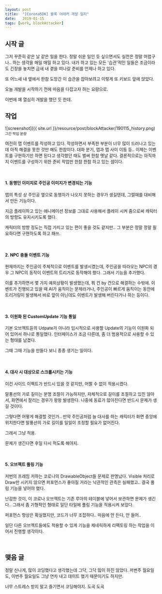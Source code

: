 ```yaml
---
layout: post
title:  "[CoronaSDK] 블록 어태커 개발 일지"
date:   2019-01-15
tags: [work, blockAttacker]
---
```


## 시작 글

  그저 꾸준히 같은 날 같은 일을 한다. 정말 쉬운 일인 듯 싶으면서도 실천은 정말 어렵구나.. 하는 생각을 매일 매일 하고 있다. 내가 하고 있는 모든 '습관'적인 일들은 조금이라도 긴장을 놓치면 금새 내 곁을 떠나갈 준비를 언제나 하고 있다.

  또 어느새 내 옆에서 한참 도망간 이 습관을 잡아보려고 이렇게 또 키보드 앞에 앉았다.

  오늘 개발을 시작하기 전에 마음을 다잡고자 하는 요량으로.

  이번에 꽤 열심히 개발을 했던 듯 한데.
<br>

## 작업

![screenshot]({{ site.url }}/resource/post/blockAttacker/190115_history.png)
<br>
<small>그간 작업 분량</small>

  여전히 맵 이벤트를 작성하고 있다.
  작성하면서 부족한 부분이 너무 많이 드러나고 있는데 아직 해결을 못한 것만 해도 한참이다. 대화 분기, 맵과 맵 사이 이동 등.. 이제는 이벤트를 구현하기만 하면 된다고 생각했던 때도 벌써 한참 옛날 같다.
  결론적으로는 아직까지 이벤트를 구성하기 위한 준비 작업만 한참 한참 하고 있는 셈이다.

<br>
<h4> 1. 동행인 이미지로 주인공 이미지가 변경되는 기능</h4>

  맵의 특성 상 주인공 옆으로 동행자가 나오지 못하는 경우가 생길텐데, 그럴때를 대비해서 만든 기능이다.

  지금 플레이하고 있는 애니메이션 정보를 그대로 사용해서 플레이 시켜 줌으로써 캐릭터의 방향도 유지시키도록 했다.

  캐릭터의 방향 정도는 직접 가지고 있는 편이 좋을 것도 같지만.. 그 부분은 정말 정말 필요하다면 구현하도록 하고 패쓰.
  
<br>
<h4> 2. NPC 충돌 이벤트 기능</h4>
  
  현재까지는 주인공이 주체적으로 이벤트를 발생시켰는데, 주인공을 따라오는 NPC의 경우 그 NPC의 동작이 이벤트의 트리거로 동작해야 했다. 그래서 기능을 추가했다.

  이를 추가하면서 몇 가지 예외상황이 발생했는데, 뭐 건 by 건으로 해결하는 수밖에. 이벤트가 진행되고 있을 때 AI가 움직이는 문제라거나, 주인공이 빠르게 움직이는 동안에 트리거링이 발생해서 바로 앞이 아닌데도 이벤트가 발생해 버린다거나 하는 등이다.

<br>
<h4> 3. 이원화 된 CustomUpdate 기능 통일</h4>

  기본 오브젝트듣의 Udpate가 아니라 임시적으로 사용할 Update의 기능이 이원화 되어 있어서 하나로 통일했다. 인터페이스가 조금 다른데, 좀 더 범용적으로 사용할 수 있는 형태를 남겼다.

  그때 그때 기능을 만들다 보니 종종 생기는 일이다.
  
<br>
<h4> 4. 대사 시 대상으로 스크롤시키는 기능</h4>

  이건 사이드 이펙트가 반드시 있을 것 같지만, 어쩔 수 없이 적용시켰다.

  말풍선의 가로 길이는 분명 조절이 가능하지만, 자체적으로 길이를 조절하고 있진 않아서, 화면에서 잘리는 경우가 왕왕 발생한다. 나중에 동료가 많아진다면 반드시 문제가 생길 것이다.

  그렇다면 어떻게 해결할 것인가.. 만약 주인공처럼 늘 대사를 하는 캐릭터가 화면 중앙에 위치한다면 말풍선의 가로 길이를 일일이 조정할 필요가 없어진다.

  그래서 그냥 적용.

  문제가 생긴다면 후일 다시 적도록 해야지.
  
<br>
<h4> 5. 오브젝트 풀링 기능</h4>

  저번의 프레임 저하는 코로나의 DrawableObject들 문제로 판명났다. Visible 처리로 Draw만 시키지 않으면 퍼포먼스가 좋아질 거라는 낙관적인 관측은 실패했고.. 결국 풀링 기능을 넣어야 했다.

  난감한 것이, 이 코로나 오브젝트는 기존 루아의 테이블에 넣어서 보관하면 문제가 생긴다.. 그래서 좀 기형적인 형태로 일단 타일에 풀링 기능을 적용시켜 보았다.

  퍼포먼스 향상은 확실했지만, 코드가 너무 조잡하다.. 마음에 안 든다, 안 들어..

  일단 다른 오브젝트들에도 적용할 수 있게 기능을 제네릭하게 리팩토링 하는 작업을 이어서 진행할 생각이다.
  
<br>

## 맺음 글

  정말 신나게, 많이 코딩했다고 생각했는데 그닥, 그닥 많이 하진 않았다. 저번주 월요일도, 이번주 월요일도 그냥 연차 내고 데이트 했기 때문이기도 하지만.

  너무 스트레스 받지 말고 즐기면서 코딩해야지. 도곡 도곡